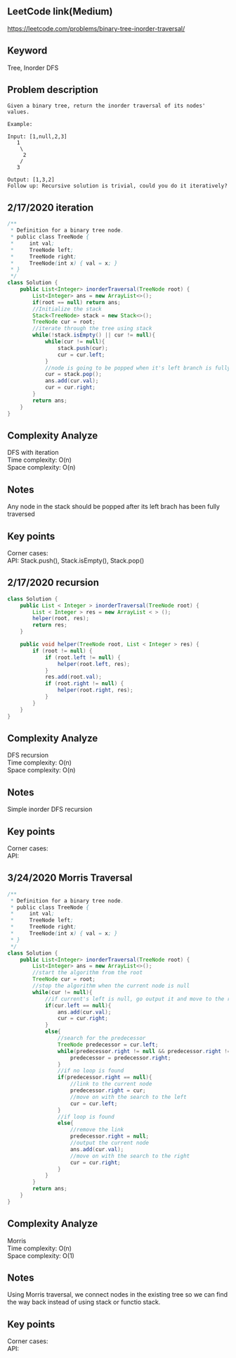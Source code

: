 ## LeetCode link(Medium)
https://leetcode.com/problems/binary-tree-inorder-traversal/

## Keyword
Tree, Inorder DFS

## Problem description
```
Given a binary tree, return the inorder traversal of its nodes' values.

Example:

Input: [1,null,2,3]
   1
    \
     2
    /
   3

Output: [1,3,2]
Follow up: Recursive solution is trivial, could you do it iteratively?
```
## 2/17/2020 iteration

```java
/**
 * Definition for a binary tree node.
 * public class TreeNode {
 *     int val;
 *     TreeNode left;
 *     TreeNode right;
 *     TreeNode(int x) { val = x; }
 * }
 */
class Solution {
    public List<Integer> inorderTraversal(TreeNode root) {
        List<Integer> ans = new ArrayList<>();
        if(root == null) return ans;
        //Initialize the stack
        Stack<TreeNode> stack = new Stack<>();
        TreeNode cur = root;
        //iterate through the tree using stack
        while(!stack.isEmpty() || cur != null){
            while(cur != null){
                stack.push(cur);
                cur = cur.left;
            }
            //node is going to be popped when it's left branch is fully traversed
            cur = stack.pop();
            ans.add(cur.val);
            cur = cur.right;
        }
        return ans;
    }
}
```

## Complexity Analyze
DFS with iteration\
Time complexity: O(n) \
Space complexity: O(n)

## Notes
Any node in the stack should be popped after its left brach has been fully traversed

## Key points
Corner cases: \
API: Stack.push(), Stack.isEmpty(), Stack.pop()

## 2/17/2020 recursion

```java
class Solution {
    public List < Integer > inorderTraversal(TreeNode root) {
        List < Integer > res = new ArrayList < > ();
        helper(root, res);
        return res;
    }

    public void helper(TreeNode root, List < Integer > res) {
        if (root != null) {
            if (root.left != null) {
                helper(root.left, res);
            }
            res.add(root.val);
            if (root.right != null) {
                helper(root.right, res);
            }
        }
    }
}
```

## Complexity Analyze
DFS recursion\
Time complexity: O(n)\
Space complexity: O(n)

## Notes
Simple inorder DFS recursion

## Key points
Corner cases:\
API:

## 3/24/2020 Morris Traversal

```java
/**
 * Definition for a binary tree node.
 * public class TreeNode {
 *     int val;
 *     TreeNode left;
 *     TreeNode right;
 *     TreeNode(int x) { val = x; }
 * }
 */
class Solution {
    public List<Integer> inorderTraversal(TreeNode root) {
        List<Integer> ans = new ArrayList<>();
        //start the algorithm from the root
        TreeNode cur = root;
        //stop the algorithm when the current node is null
        while(cur != null){
            //if current's left is null, go output it and move to the right
            if(cur.left == null){
                ans.add(cur.val);
                cur = cur.right;
            }
            else{
                //search for the predecessor
                TreeNode predecessor = cur.left;
                while(predecessor.right != null && predecessor.right != cur){
                    predecessor = predecessor.right;
                }
                //if no loop is found
                if(predecessor.right == null){
                    //link to the current node
                    predecessor.right = cur;
                    //move on with the search to the left
                    cur = cur.left;
                }
                //if loop is found
                else{
                    //remove the link
                    predecessor.right = null;
                    //output the current node
                    ans.add(cur.val);
                    //move on with the search to the right
                    cur = cur.right;
                }
            }
        }
        return ans;
    }
}
```

## Complexity Analyze
Morris\
Time complexity: O(n)\
Space complexity: O(1)

## Notes
Using Morris traversal, we connect nodes in the existing tree so we can find the way back instead of using stack or functio stack.

## Key points
Corner cases:\
API: